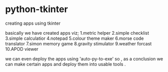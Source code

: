 # python-tkinter
creating apps using tkinter 

basically we have created apps viz;
1.metric helper
2.simple checklist
3.simple calculatior
4.notepad
5.colour theme maker
6.morse code translator
7.simon memory game
8.gravity stimulator
9.weather forcast
10.APOD viewer

we can even deploy the apps using 'auto-py-to-exe'
so , as a conclusion we can make certain apps and deploy them into usable tools .


